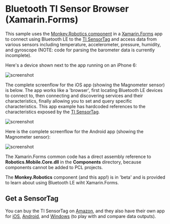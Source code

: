 # Bluetooth TI Sensor Browser (Xamarin.Forms)

This sample uses the [Monkey.Robotics component](https://components.xamarin.com/view/Monkey.Robotics) in a [Xamarin.Forms](http://xamarin.com/forms) app to connect using Bluetooth LE to the [TI SensorTag](http://www.ti.com/ww/en/wireless_connectivity/sensortag/index.shtml) and access data from various sensors including temperature, accelerometer, pressure, humidity, and gyroscope (NOTE: code for parsing the barometer data is currently incomplete).

Here's a device shown next to the app running on an iPhone 6:

![screenshot](https://github.com/conceptdev/xamarin-forms-samples/raw/master/BluetoothTISensor/Screenshots/phone_plus_tag-sml.jpg "device and phone")

The complete screenflow for the iOS app (showing the Magnometer sensor) is below. The app works like a 'browser', first locating Bluetooth LE devices to connect to, then connecting and discovering services and their characteristics, finally allowing you to set and query specific characteristics. This app example has hardcoded references to the characteristics exposed by the [TI SensorTag](http://www.ti.com/ww/en/wireless_connectivity/sensortag/index.shtml).

![screenshot](https://github.com/conceptdev/xamarin-forms-samples/raw/master/BluetoothTISensor/Screenshots/ios-all-sml.png "iOS screen flow")

Here is the complete screenflow for the Android app (showing the Magnometer sensor):

![screenshot](https://github.com/conceptdev/xamarin-forms-samples/raw/master/BluetoothTISensor/Screenshots/android-all-sml.png "Android screen flow")

The Xamarin.Forms common code has a direct assembly reference to **Robotics.Mobile.Core.dll** in the **Components** directory, because components cannot be added to PCL projects.

The **Monkey.Robotics** component (and this app!) is in 'beta' and is provided to learn about using Bluetooth LE wiht Xamarin.Forms.

## Get a SensorTag

You can buy the TI SensorTag on [Amazon](http://www.amazon.com/INSTRUMENTS-CC2541DK-SENSOR-CC2541-2-4GHZ-BLUETOOTH/dp/B00HVOOP6S/), and they also have their own app for [iOS](https://itunes.apple.com/us/app/ti-sensortag/id552918064?mt=8), [Android](https://play.google.com/store/apps/details?id=com.ti.ble.sensortag), and [Windows](http://apps.microsoft.com/windows/en-us/app/ti-sensor-tag-reader/c5218f45-f779-41d9-a5ca-4624df94613d) (to play with and compare data outputs).